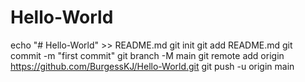 # Hello-World
echo "# Hello-World" >> README.md
git init
git add README.md
git commit -m "first commit"
git branch -M main
git remote add origin https://github.com/BurgessKJ/Hello-World.git
git push -u origin main

